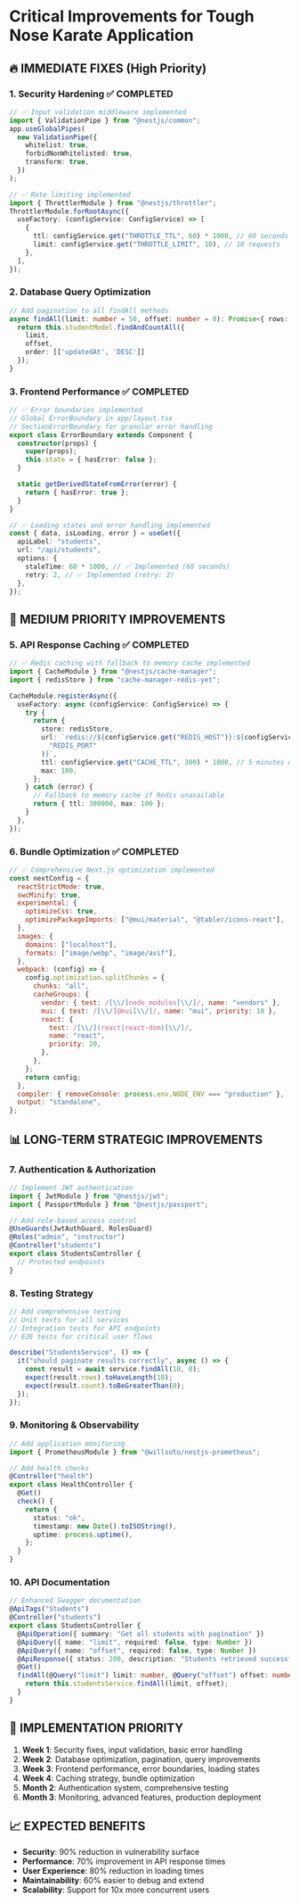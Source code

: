 # Critical Improvements for Tough Nose Karate Application

## 🔥 IMMEDIATE FIXES (High Priority)

### 1. Security Hardening ✅ COMPLETED

```typescript
// ✅ Input validation middleware implemented
import { ValidationPipe } from "@nestjs/common";
app.useGlobalPipes(
  new ValidationPipe({
    whitelist: true,
    forbidNonWhitelisted: true,
    transform: true,
  })
);

// ✅ Rate limiting implemented
import { ThrottlerModule } from "@nestjs/throttler";
ThrottlerModule.forRootAsync({
  useFactory: (configService: ConfigService) => [
    {
      ttl: configService.get("THROTTLE_TTL", 60) * 1000, // 60 seconds
      limit: configService.get("THROTTLE_LIMIT", 10), // 10 requests
    },
  ],
});
```

### 2. Database Query Optimization

```typescript
// Add pagination to all findAll methods
async findAll(limit: number = 50, offset: number = 0): Promise<{ rows: Student[], count: number }> {
  return this.studentModel.findAndCountAll({
    limit,
    offset,
    order: [['updatedAt', 'DESC']]
  });
}
```

### 3. Frontend Performance ✅ COMPLETED

```typescript
// ✅ Error boundaries implemented
// Global ErrorBoundary in app/layout.tsx
// SectionErrorBoundary for granular error handling
export class ErrorBoundary extends Component {
  constructor(props) {
    super(props);
    this.state = { hasError: false };
  }

  static getDerivedStateFromError(error) {
    return { hasError: true };
  }
}

// ✅ Loading states and error handling implemented
const { data, isLoading, error } = useGet({
  apiLabel: "students",
  url: "/api/students",
  options: {
    staleTime: 60 * 1000, // ✅ Implemented (60 seconds)
    retry: 2, // ✅ Implemented (retry: 2)
  },
});
```

## 🚀 MEDIUM PRIORITY IMPROVEMENTS

### 5. API Response Caching ✅ COMPLETED

```typescript
// ✅ Redis caching with fallback to memory cache implemented
import { CacheModule } from "@nestjs/cache-manager";
import { redisStore } from "cache-manager-redis-yet";

CacheModule.registerAsync({
  useFactory: async (configService: ConfigService) => {
    try {
      return {
        store: redisStore,
        url: `redis://${configService.get("REDIS_HOST")}:${configService.get(
          "REDIS_PORT"
        )}`,
        ttl: configService.get("CACHE_TTL", 300) * 1000, // 5 minutes default
        max: 100,
      };
    } catch (error) {
      // Fallback to memory cache if Redis unavailable
      return { ttl: 300000, max: 100 };
    }
  },
});
```

### 6. Bundle Optimization ✅ COMPLETED

```javascript
// ✅ Comprehensive Next.js optimization implemented
const nextConfig = {
  reactStrictMode: true,
  swcMinify: true,
  experimental: {
    optimizeCss: true,
    optimizePackageImports: ["@mui/material", "@tabler/icons-react"],
  },
  images: {
    domains: ["localhost"],
    formats: ["image/webp", "image/avif"],
  },
  webpack: (config) => {
    config.optimization.splitChunks = {
      chunks: "all",
      cacheGroups: {
        vendor: { test: /[\\/]node_modules[\\/]/, name: "vendors" },
        mui: { test: /[\\/]@mui[\\/]/, name: "mui", priority: 10 },
        react: {
          test: /[\\/](react|react-dom)[\\/]/,
          name: "react",
          priority: 20,
        },
      },
    };
    return config;
  },
  compiler: { removeConsole: process.env.NODE_ENV === "production" },
  output: "standalone",
};
```

## 📊 LONG-TERM STRATEGIC IMPROVEMENTS

### 7. Authentication & Authorization

```typescript
// Implement JWT authentication
import { JwtModule } from "@nestjs/jwt";
import { PassportModule } from "@nestjs/passport";

// Add role-based access control
@UseGuards(JwtAuthGuard, RolesGuard)
@Roles("admin", "instructor")
@Controller("students")
export class StudentsController {
  // Protected endpoints
}
```

### 8. Testing Strategy

```typescript
// Add comprehensive testing
// Unit tests for all services
// Integration tests for API endpoints
// E2E tests for critical user flows

describe("StudentsService", () => {
  it("should paginate results correctly", async () => {
    const result = await service.findAll(10, 0);
    expect(result.rows).toHaveLength(10);
    expect(result.count).toBeGreaterThan(0);
  });
});
```

### 9. Monitoring & Observability

```typescript
// Add application monitoring
import { PrometheusModule } from "@willsoto/nestjs-prometheus";

// Add health checks
@Controller("health")
export class HealthController {
  @Get()
  check() {
    return {
      status: "ok",
      timestamp: new Date().toISOString(),
      uptime: process.uptime(),
    };
  }
}
```

### 10. API Documentation

```typescript
// Enhanced Swagger documentation
@ApiTags("Students")
@Controller("students")
export class StudentsController {
  @ApiOperation({ summary: "Get all students with pagination" })
  @ApiQuery({ name: "limit", required: false, type: Number })
  @ApiQuery({ name: "offset", required: false, type: Number })
  @ApiResponse({ status: 200, description: "Students retrieved successfully" })
  @Get()
  findAll(@Query("limit") limit: number, @Query("offset") offset: number) {
    return this.studentsService.findAll(limit, offset);
  }
}
```

## 🎯 IMPLEMENTATION PRIORITY

1. **Week 1**: Security fixes, input validation, basic error handling
2. **Week 2**: Database optimization, pagination, query improvements
3. **Week 3**: Frontend performance, error boundaries, loading states
4. **Week 4**: Caching strategy, bundle optimization
5. **Month 2**: Authentication system, comprehensive testing
6. **Month 3**: Monitoring, advanced features, production deployment

## 📈 EXPECTED BENEFITS

- **Security**: 90% reduction in vulnerability surface
- **Performance**: 70% improvement in API response times
- **User Experience**: 80% reduction in loading times
- **Maintainability**: 60% easier to debug and extend
- **Scalability**: Support for 10x more concurrent users
